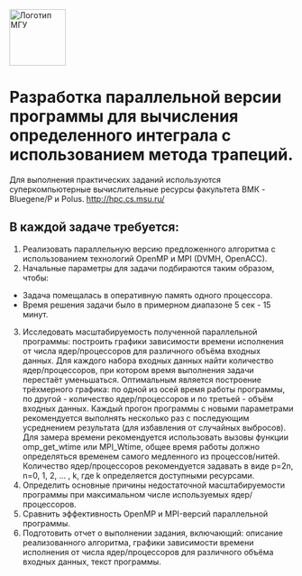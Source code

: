 <img src="https://static.tildacdn.com/tild3333-3362-4731-a261-323535333532/_.svg"  alt="Логотип МГУ" height="100" />

# Разработка параллельной версии программы для вычисления определенного интеграла с использованием метода трапеций.

Для выполнения практических заданий используются суперкомпьютерные вычислительные ресурсы факультета ВМК - Bluegene/P и Polus.
http://hpc.cs.msu.ru/

## В каждой задаче требуется:
1) Реализовать параллельную версию предложенного алгоритма с использованием технологий OpenMP и MPI (DVMH, OpenACC).
2) Начальные параметры для задачи подбираются таким образом, чтобы:
- Задача помещалась в оперативную память одного процессора.
- Время решения задачи было в примерном диапазоне 5 сек - 15 минут.
3) Исследовать масштабируемость полученной параллельной программы: построить графики зависимости времени исполнения от числа ядер/процессоров для различного объёма входных данных.
Для каждого набора входных данных найти количество ядер/процессоров, при котором время выполнения задачи перестаёт уменьшаться.
Оптимальным является построение трёхмерного графика: по одной из осей время работы программы, по другой - количество ядер/процессоров и по третьей - объём входных данных.
Каждый прогон программы с новыми параметрами рекомендуется выполнять несколько раз с последующим усреднением результата (для избавления от случайных выбросов).
Для замера времени рекомендуется использовать вызовы функции omp_get_wtime или MPI_Wtime, общее время работы должно определяться временем самого медленного из процессов/нитей.
Количество ядер/процессоров рекомендуется задавать в виде p=2n, n=0, 1, 2, ... , k, где k определяется доступными ресурсами.
4) Определить основные причины недостаточной масштабируемости программы при максимальном числе используемых ядер/процессоров.
5) Сравнить эффективность OpenMP и MPI-версий параллельной программы.
6) Подготовить отчет о выполнении задания, включающий: описание реализованного алгоритма, графики зависимости времени исполнения от числа ядер/процессоров для различного объёма входных данных, текст программы.
